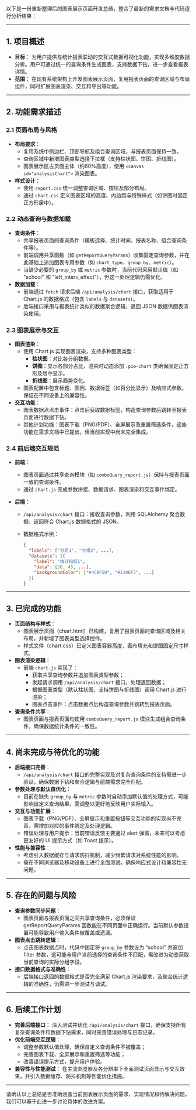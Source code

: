 以下是一份重新整理后的图表展示页面开发总结，整合了最新的需求文档与代码逐行分析结果：

------

## 1. 项目概述

- **目标**：
   为用户提供与统计报表联动的交互式数据可视化功能，实现多维度数据分析。用户可通过统一的查询条件生成图表，支持数据下钻，进一步查看报表详情。
- **范围**：
   在现有系统架构上开发图表展示页面，复用报表页面的查询区域与布局组件，同时扩展图表渲染、交互和导出等功能。

------

## 2. 功能需求描述

### 2.1 页面布局与风格

- **布局要求**：
  - 复用系统中侧边栏、顶部导航及组合查询区域，与报表页面保持一致。
  - 查询区域中新增图表类型选择下拉框（支持柱状图、饼图、折线图）。
  - 图表展示区占页面主体（约80%高度），使用 `<canvas id="analysisChart">` 渲染图表。
- **样式设计**：
  - 使用 `report.css` 统一调整查询区域、按钮及部分布局。
  - 通过 `chart.css` 定义图表区域的高度、内边距与特殊样式（如饼图时固定正方形居中）。

### 2.2 动态查询与数据加载

- **查询条件**：
  - 共享报表页面的查询条件（模板选择、统计时间、报表名称、组合查询条件等）。
  - 前端调用共享函数（如 `getReportQueryParams`）收集固定查询参数，并在此基础上追加图表专用参数（如 `chart_type`、`group_by`、`metric`）。
  - 当缺少必要的 `group_by` 或 `metric` 参数时，当前代码采用默认值（如 "school" 和 "left_interv_effect"），但这一处理逻辑仍需优化。
- **数据加载**：
  - 前端通过 `fetch` 请求后端 `/api/analysis/chart` 接口，获取适用于 Chart.js 的数据格式（包含 `labels` 与 `datasets`）。
  - 后端接口采用与报表统计类似的数据聚合逻辑，返回 JSON 数据供图表渲染使用。

### 2.3 图表展示与交互

- **图表渲染**：
  - 使用 Chart.js 实现图表渲染，支持多种图表类型：
    - **柱状图**：对比各分组数据。
    - **饼图**：显示各部分占比，渲染时动态添加 `.pie-chart` 类确保固定正方形及居中显示。
    - **折线图**：展示趋势变化。
  - 图表配置中包含标题、图例、数据标签（如百分比显示）及响应式参数，保证在不同设备上的兼容性。
- **交互功能**：
  - 图表数据点点击事件：点击后获取数据标签，构造查询参数后跳转至报表页面进行数据下钻。
  - 其他计划功能：图表下载（PNG/PDF）、全屏展示及重置筛选条件，这些功能在需求文档中已提出，但当前实现中尚未完全集成。

### 2.4 前后端交互规范

- **前端**：

  - 图表页面通过共享查询模块（如 `comboQuery_report.js`）保持与报表页面一致的查询条件。
  - 通过 `chart.js` 完成参数拼接、数据请求、图表渲染和交互事件绑定。

- **后端**：

  - `/api/analysis/chart` 接口：接收查询参数，利用 SQLAlchemy 聚合数据，返回符合 Chart.js 数据格式的 JSON。

  - 数据格式示例：

    ```json
    {
      "labels": ["分组1", "分组2", ...],
      "datasets": [{
        "label": "统计指标1",
        "data": [30, 45, ...],
        "backgroundColor": ["#4CAF50", "#2196F3", ...]
      }]
    }
    ```

------

## 3. 已完成的功能

- **页面结构与样式**：
  - 图表展示页面（chart.html）已构建，复用了报表页面的查询区域及相关布局，并新增了图表类型选择控件。
  - 样式文件（chart.css）已定义图表容器高度、画布填充和饼图固定尺寸样式。
- **图表渲染逻辑**：
  - 前端 `chart.js` 实现了：
    - 获取共享查询参数并追加图表类型参数；
    - 发起请求调用 `/api/analysis/chart` 接口，处理返回数据；
    - 根据图表类型（默认柱状图，支持饼图与折线图）调用 Chart.js 进行渲染；
    - 图表点击事件：点击数据点后构造查询参数并跳转到报表页面。
- **查询条件共享**：
  - 图表页面与报表页面均使用 `comboQuery_report.js` 模块生成组合查询条件，确保数据统计条件的一致性。

------

## 4. 尚未完成与待优化的功能

- **后端接口完善**：
  - `/api/analysis/chart` 接口的完整实现及对复杂查询条件的支持需进一步验证，确保数据下钻和聚合逻辑与前端需求完全匹配。
- **参数处理与默认值优化**：
  - 目前在缺失 `group_by` 与 `metric` 参数时自动添加默认值的处理方式，可能影响自定义查询结果，需调整以更好地反映用户实际输入。
- **交互与功能扩展**：
  - 图表下载（PNG/PDF）、全屏展示和重置按钮等交互功能的实现尚不完善，需增加对应的事件绑定及处理逻辑。
  - 错误处理与用户提示：当前错误反馈主要通过 alert 弹窗，未来可以考虑更友好的 UI 提示方式（如 Toast 提示）。
- **性能与兼容性**：
  - 考虑引入数据缓存与请求防抖机制，减少频繁请求对系统性能的影响。
  - 需在不同浏览器及移动设备上进行全面测试，确保响应式设计和兼容性无问题。

------

## 5. 存在的问题与风险

- **查询参数同步问题**：
  - 图表页面与报表页面之间共享查询条件，必须保证 getReportQueryParams 函数能在不同页面中正确运行。当前默认参数设置可能导致用户输入条件被覆盖或遗漏。
- **图表点击跳转逻辑**：
  - 点击图表数据点时，代码中固定将 `group_by` 参数设为 “school” 并追加 filter 参数，这可能与用户当前选择的查询条件不匹配，需改进为动态获取当前查询的实际分组字段。
- **接口数据格式与准确性**：
  - 后端接口返回的数据格式是否完全满足 Chart.js 渲染要求，及聚合统计逻辑的准确性，仍需进一步测试与调试。

------

## 6. 后续工作计划

- **完善后端接口**：
   深入测试并优化 `/api/analysis/chart` 接口，确保支持所有复杂查询条件和数据下钻需求，同时完善错误处理与日志记录。
- **优化前端交互逻辑**：
  - 调整参数默认值处理，确保自定义查询条件不被覆盖；
  - 完善图表下载、全屏展示和重置筛选等功能；
  - 改善错误提示方式，提升用户体验。
- **兼容性与性能测试**：
   在主流浏览器及各分辨率下全面测试页面显示与交互效果，并引入数据缓存、防抖机制等性能优化措施。

------

请确认以上总结是否准确涵盖当前图表展示页面的需求、实现情况和待解决问题，我们可以基于此进一步讨论具体的改进方案。